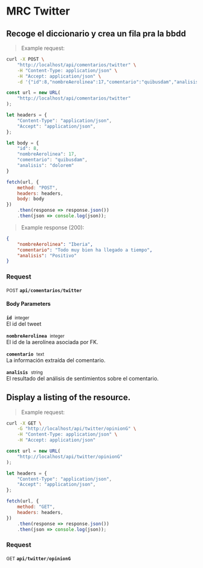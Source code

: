 # MRC Twitter


## Recoge el diccionario y crea un fila pra la bbdd



> Example request:

```bash
curl -X POST \
    "http://localhost/api/comentarios/twitter" \
    -H "Content-Type: application/json" \
    -H "Accept: application/json" \
    -d '{"id":8,"nombreAerolinea":17,"comentario":"quibusdam","analisis":"dolorem"}'

```

```javascript
const url = new URL(
    "http://localhost/api/comentarios/twitter"
);

let headers = {
    "Content-Type": "application/json",
    "Accept": "application/json",
};

let body = {
    "id": 8,
    "nombreAerolinea": 17,
    "comentario": "quibusdam",
    "analisis": "dolorem"
}

fetch(url, {
    method: "POST",
    headers: headers,
    body: body
})
    .then(response => response.json())
    .then(json => console.log(json));
```


> Example response (200):

```json
{
    "nombreAerolinea": "Iberia",
    "comentario": "Todo muy bien ha llegado a tiempo",
    "analisis": "Positivo"
}
```

### Request
<small class="badge badge-black">POST</small>
 **`api/comentarios/twitter`**

<h4 class="fancy-heading-panel"><b>Body Parameters</b></h4>
<p>
    <code><b>id</b></code>&nbsp; <small>integer</small>     <br>
    El id del tweet
</p>
<p>
    <code><b>nombreAerolinea</b></code>&nbsp; <small>integer</small>     <br>
    El id de la aerolínea asociada por FK.
</p>
<p>
    <code><b>comentario</b></code>&nbsp; <small>text</small>     <br>
    La información extraída del comentario.
</p>
<p>
    <code><b>analisis</b></code>&nbsp; <small>string</small>     <br>
    El resultado del análisis de sentimientos sobre el comentario.
</p>


## Display a listing of the resource.



> Example request:

```bash
curl -X GET \
    -G "http://localhost/api/twitter/opinionG" \
    -H "Content-Type: application/json" \
    -H "Accept: application/json"
```

```javascript
const url = new URL(
    "http://localhost/api/twitter/opinionG"
);

let headers = {
    "Content-Type": "application/json",
    "Accept": "application/json",
};

fetch(url, {
    method: "GET",
    headers: headers,
})
    .then(response => response.json())
    .then(json => console.log(json));
```



### Request
<small class="badge badge-green">GET</small>
 **`api/twitter/opinionG`**





